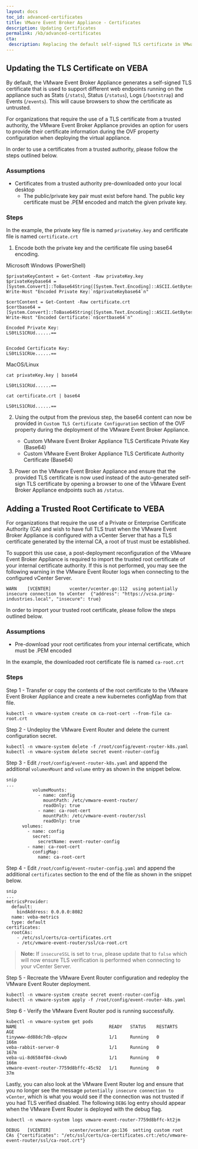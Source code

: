 ```yaml
---
layout: docs
toc_id: advanced-certificates
title: VMware Event Broker Appliance - Certificates
description: Updating Certificates
permalink: /kb/advanced-certificates
cta:
 description: Replacing the default self-signed TLS certificate in VMware Event Broke Appliance.
---
```


## Updating the TLS Certificate on VEBA

By default, the VMware Event Broker Appliance generates a self-signed TLS certificate that is used to support different web endpoints running on the appliance such as Stats (`/stats`), Status (`/status`), Logs (`/bootstrap`) and Events (`/events`). This will cause browsers to show the certificate as untrusted.

For organizations that require the use of a TLS certificate from a trusted authority, the VMware Event Broker Appliance provides an option for users to provide their certificate information during the OVF property configuration when deploying the virtual appliance.

In order to use a certificates from a trusted authority, please follow the steps outlined below.

### Assumptions

* Certificates from a trusted authority pre-downloaded onto your local desktop
    * The public/private key pair must exist before hand. The public key certificate must be .PEM encoded and match the given private key.

### Steps

In the example, the private key file is named `privateKey.key` and certificate file is named `certificate.crt`

1. Encode both the private key and the certificate file using base64 encoding.

Microsoft Windows (PowerShell)

```console
$privateKeyContent = Get-Content -Raw privateKey.key
$privateKeybase64 = [System.Convert]::ToBase64String([System.Text.Encoding]::ASCII.GetBytes($privateKeyContent))
Write-Host "Encoded Private Key:`n$privateKeybase64`n"

$certContent = Get-Content -Raw certificate.crt
$certbase64 = [System.Convert]::ToBase64String([System.Text.Encoding]::ASCII.GetBytes($certContent))
Write-Host "Encoded Certificate:`n$certbase64`n"

Encoded Private Key:
LS0tLS1CRUd......==


Encoded Certificate Key:
LS0tLS1CRUe......==
```

MacOS/Linux

```console
cat privateKey.key | base64

LS0tLS1CRUd......==

cat certificate.crt | base64

LS0tLS1CRUd......==
```

2. Using the output from the previous step, the base64 content can now be provided in `Custom TLS Certificate Configuration` section of the OVF property during the deployment of the VMware Event Broker Appliance.
    * Custom VMware Event Broker Appliance TLS Certificate Private Key (Base64)
    * Custom VMware Event Broker Appliance TLS Certificate Authority Certificate (Base64)

3. Power on the VMware Event Broker Appliance and ensure that the provided TLS certificate is now used instead of the auto-generated self-sign TLS certificate by opening a browser to one of the VMware Event Broker Appliance endpoints such as `/status`.

## Adding a Trusted Root Certificate to VEBA

For organizations that require the use of a Private or Enterprise Certificate Authority (CA) and wish to have full TLS trust when the VMware Event Broker Appliance is configured with a vCenter Server that has a TLS certificate generated by the internal CA, a root of trust must be established.

To support this use case, a post-deployment reconfiguration of the VMware Event Broker Appliance is required to import the trusted root certificate of your internal certificate authority. If this is not performed, you may see the following warning in the VMware Event Router logs when connecting to the configured vCenter Server.

```console
WARN    [VCENTER]       vcenter/vcenter.go:112  using potentially insecure connection to vCenter  {"address": "https://vcsa.primp-industries.local", "insecure": true}
```


In order to import your trusted root certificate, please follow the steps outlined below.

### Assumptions

* Pre-download your root certificates from your internal certificate, which must be .PEM encoded

In the example, the downloaded root certificate file is named `ca-root.crt`

### Steps

Step 1 - Transfer or copy the contents of the root certificate to the VMware Event Broker Appliance and create a new kubernetes configMap from that file.

```console
kubectl -n vmware-system create cm ca-root-cert --from-file ca-root.crt
```

Step 2 - Undeploy the VMware Event Router and delete the current configuration secret.

```console
kubectl -n vmware-system delete -f /root/config/event-router-k8s.yaml
kubectl -n vmware-system delete secret event-router-config
```

Step 3 - Edit `/root/config/event-router-k8s.yaml` and append the additional `volumenMount` and `volume` entry as shown in the snippet below.

```console
snip
...
          volumeMounts:
            - name: config
              mountPath: /etc/vmware-event-router/
              readOnly: true
            - name: ca-root-cert
              mountPath: /etc/vmware-event-router/ssl
              readOnly: true
      volumes:
        - name: config
          secret:
            secretName: event-router-config
        - name: ca-root-cert
          configMap:
            name: ca-root-cert
```

Step 4 - Edit `/root/config/event-router-config.yaml` and append the additional `certificates` section to the end of the file as shown in the snippet below.

```console
snip
...
metricsProvider:
  default:
    bindAddress: 0.0.0.0:8082
  name: veba-metrics
  type: default
certificates:
  rootCAs:
    - /etc/ssl/certs/ca-certificates.crt
    - /etc/vmware-event-router/ssl/ca-root.crt
```

> **Note:** If `insecureSSL` is set to `true`, please update that to `false` which will now ensure TLS verification is performed when connecting to your vCenter Server.

Step 5 - Recreate the VMware Event Router configuration and redeploy the VMware Event Router deployment.

```console
kubectl -n vmware-system create secret event-router-config
kubectl -n vmware-system apply -f /root/config/event-router-k8s.yaml
```

Step 6 - Verify the VMware Event Router pod is running successfully.

```console
kubectl -n vmware-system get pods
NAME                                   READY   STATUS    RESTARTS   AGE
tinywww-dd88dc7db-q6pzw                1/1     Running   0          166m
veba-rabbit-server-0                   1/1     Running   0          167m
veba-ui-8d6584f84-ckvwb                1/1     Running   0          166m
vmware-event-router-7759d8bffc-45c92   1/1     Running   0          37m
```

Lastly, you can also look at the VMware Event Router log and ensure that you no longer see the message `potentially insecure connection to vCenter`, which is what you would see if the connection was not trusted if you had TLS verified disabled. The following `DEBG` log entry should appear when the VMware Event Router is deployed with the debug flag.

```
kubectl -n vmware-system logs vmware-event-router-7759d8bffc-kt2jm

DEBUG   [VCENTER]       vcenter/vcenter.go:136  setting custom root CAs {"certificates": "/etc/ssl/certs/ca-certificates.crt:/etc/vmware-event-router/ssl/ca-root.crt"}
```

